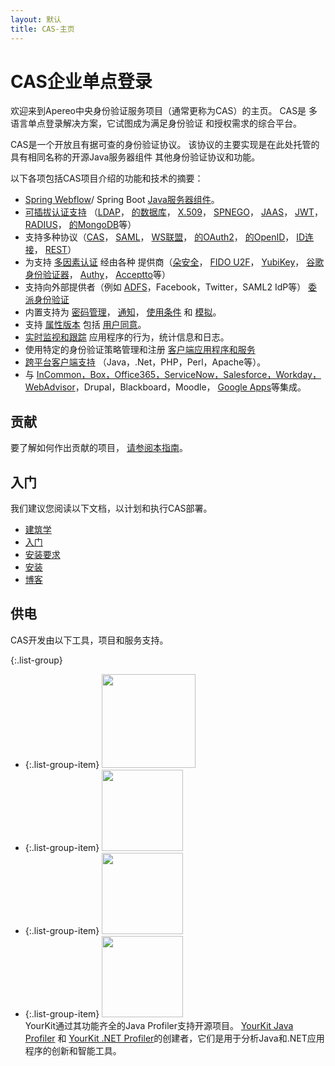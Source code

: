 ```yaml
---
layout: 默认
title: CAS-主页
---
```


# CAS企业单点登录

欢迎来到Apereo中央身份验证服务项目（通常更称为CAS）的主页。 CAS是 多语言单点登录解决方案，它试图成为满足身份验证 和授权需求的综合平台。

CAS是一个开放且有据可查的身份验证协议。 该协议的主要实现是在此处托管的具有相同名称的开源Java服务器组件 其他身份验证协议和功能。

以下各项包括CAS项目介绍的功能和技术的摘要：

* [Spring Webflow](webflow/Webflow-Customization.html)/ Spring Boot [Java服务器组件](planning/Architecture.html)。
* [可插拔认证支持](installation/Configuring-Authentication-Components.html) （[LDAP](installation/LDAP-Authentication.html)， [的数据库](installation/Database-Authentication.html)， [X.509](installation/X509-Authentication.html)， [SPNEGO](installation/SPNEGO-Authentication.html)， [JAAS](installation/JAAS-Authentication.html)， [JWT](installation/JWT-Authentication.html)， [RADIUS](mfa/RADIUS-Authentication.html)， [的MongoDB](installation/MongoDb-Authentication.html)等）
* 支持多种协议（[CAS](protocol/CAS-Protocol.html)， [SAML](protocol/SAML-Protocol.html)， [WS联盟](protocol/WS-Federation-Protocol.html)， [的OAuth2](protocol/OAuth-Protocol.html)， [的OpenID](protocol/OpenID-Protocol.html)， [ID连接](protocol/OIDC-Protocol.html)， [REST](protocol/REST-Protocol.html)）
* 为支持 [多因素认证](mfa/Configuring-Multifactor-Authentication.html) 经由各种 提供商（[朵安全](mfa/DuoSecurity-Authentication.html)， [FIDO U2F](mfa/FIDO-U2F-Authentication.html)， [YubiKey](mfa/YubiKey-Authentication.html)， [谷歌身份验证器](mfa/GoogleAuthenticator-Authentication.html)， [Authy](mfa/AuthyAuthenticator-Authentication.html)， [Acceptto](mfa/Acceptto-Authentication.html)等）
* 支持向外部提供者（例如 [ADFS](integration/ADFS-Integration.html)，Facebook，Twitter，SAML2 IdP等） [委派身份验证](integration/Delegate-Authentication.html)
* 内置支持为 [密码管理](password_management/Password-Management.html)， [通知](webflow/Webflow-Customization-Interrupt.html)， [使用条件](webflow/Webflow-Customization-AUP.html) 和 [模拟](installation/Surrogate-Authentication.html)。
* 支持 [属性版本](integration/Attribute-Release.html) 包括 [用户同意](integration/Attribute-Release-Consent.html)。
* [实时监视和跟踪](monitoring/Monitoring-Statistics.html) 应用程序的行为，统计信息和日志。
* 使用特定的身份验证策略管理和注册 [客户端应用程序和服务](services/Service-Management.html)
* [跨平台客户端支持](integration/CAS-Clients.html) （Java，.Net，PHP，Perl，Apache等）。
* 与 [InCommon，Box，Office365，ServiceNow，Salesforce，Workday，WebAdvisor](integration/Configuring-SAML-SP-Integrations.html)，Drupal，Blackboard，Moodle， [Google Apps](integration/Google-Apps-Integration.html)等集成。

## 贡献

要了解如何作出贡献的项目， [请参阅本指南](/cas/developer/Contributor-Guidelines.html)。

## 入门

我们建议您阅读以下文档，以计划和执行CAS部署。

* [建筑学](planning/Architecture.html)
* [入门](planning/Getting-Started.html)
* [安装要求](planning/Installation-Requirements.html)
* [安装](installation/WAR-Overlay-Installation.html)
* [博客](https://apereo.github.io)

## 供电

CAS开发由以下工具，项目和服务支持。

{:.list-group}
* {:.list-group-item} <a href="https://www.jetbrains.com/idea/"><img src="https://user-images.githubusercontent.com/1205228/31548576-1ac3d688-b038-11e7-9565-ffd89501872e.png" width="150"></a>
* {:.list-group-item} <a href="https://www.eclipse.org"><img width="130" src="https://user-images.githubusercontent.com/1205228/32225495-ac7b1e94-be5a-11e7-8f83-5c7399398fb8.png"></a>
* {:.list-group-item} <a href="http://projects.spring.io/spring-boot/"><img width="130" src="https://user-images.githubusercontent.com/1205228/32322526-0b58ac44-bfda-11e7-822e-ad763eb80faf.png"></a>
* {:.list-group-item} <a href="https://www.yourkit.com"><img src="https://user-images.githubusercontent.com/1205228/38207124-f6c6db34-36c1-11e8-9bbf-8dee5bd199c4.png" width="130"></a><br/>YourKit通过其功能齐全的Java Profiler支持开源项目。 <a href="https://www.yourkit.com/java/profiler/">YourKit Java Profiler</a> 和 <a href="https://www.yourkit.com/.net/profiler/">YourKit .NET Profiler</a>的创建者，它们是用于分析Java和.NET应用程序的创新和智能工具。
